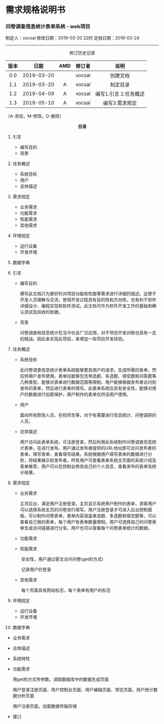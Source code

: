 # 需求规格说明书

### 问卷调查信息统计表单系统 - web项目

制定人：vocsal			修改日期：2019-03-20 22时			定档日期：2019-03-24

---

<div style="text-align: center">修订历史记录</div>

| 版本 |    日期    | AMD  | 修订者 |         说明          |
| :--: | :--------: | :--: | :----: | :-------------------: |
| 0.0  | 2019-03-20 |      | vocsal |       创建文档        |
| 1.1  | 2019-03-20 |  A   | vocsal |       制定目录        |
| 1.2  | 2019-04-09 |  A   | vocsal | 编写1.引言 2.任务概述 |
| 1.3  | 2019-05-10 |  A   | vocsal |    编写3.需求规定     |

（A-添加，M-修改，D-删除）



<div style="text-align: center"><b>目录</b></div>

1. 引言
   - 编写目的
   - 背景
2. 任务概述
   - 系统目标
   - 用户
   - 总体描述
3. 需求规定
   - 业务需求
   - 功能需求
   - 性能需求
   - 其他需求
4. 环境规定
   - 运行设备
   - 开发环境
5. 数据字典











1. 引言

   - 编写目的

     ​	撰写此文档只为更好的对项目功能和性能等需求进行详细的描述。这便于开发人员理解与交流，使得开发过程具有目的性和方向性，也有利于软件详细设计、编程实现和软件测试。此文档可作为软件开发工作的基础和确认测试及验收的依据。

   - 背景

     ​	问卷调查和信息统计在当今社会广泛应用，对于项目开发训练也具有一定的挑战。因此来实现此项目，来增加一些项目开发经验。

2. 任务概述

   - 系统目标

     ​	此问卷调查信息统计表单系统能够更具用户的请求，生成所需的表单，然后供用户发布使用。表单应能够包含单选题、多选题、填空题和问答题等几种类型，能够对表单进行数据范围等限制。用户能够根据发布者访问到发布的表单，然后进行表单的填写。此表单系统应具有安全性，能够对用户的数据进行加密保护，用户制作的表单仅供该用户使用。

   - 用户

     ​	面向所有职场人员、在校师生等，对于有需要进行信息统计、问卷调研的人员。

   - 总体描述

     ​	用户访问此表单系统，可注册登录，然后利用此系统制作问卷调查信息统计表单，在进行发布。用户通过发布者提供的URL地址即可访问发布者的表单，填写表单，查看填写结果。系统根据用户填写表单的数据进行分析，将结果展示给发布者。所有用户可查看表单系统主页面的系统介绍及表单推荐，用户可以在控制台修改自己的个人信息，查看发布的表单及统计结果。

3. 需求规定

   - 业务需求

     ​	主页后台，满足用户注册登录。主页显示系统用户制作的表单，游客用户可以选择系统主页的问卷进行填写。用户注册登录才可进入后台控制面板，可以制作问卷表单，表单内容涵盖单选题、多选题和填空题等，可以查看自己做的表单，每个用户有表单数量限制。用户可选择自己的问卷表单生成访问链接进行分享。用户也可以查看每个问卷表单统计的数据。

   - 功能需求

   - 性能需求

     ​	安全性，用户通过密文访问问卷(get的方式)

     ​	记录用户的登录

   - 其他需求

     ​	每个页面具有网站标志，每个表单有用户的标志

4. 环境规定

   - 运行设备
   - 开发环境

5. 数据字典







- 业务需求

- 总体描述

- 系统特性

- 功能需求

  用get的方式传参数，调取数据库中的数据生成页面

  用户登录注册页面、用户控制台页面、用户编辑页面、预览页面、用户统计数据分析页面

  用户注册页面，加密数据传输存储

- 接口